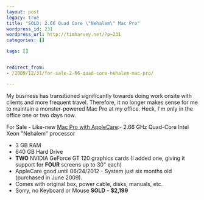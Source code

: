 ```yaml
---
layout: post
legacy: true
title: "SOLD: 2.66 Quad Core \"Nehalem\" Mac Pro"
wordpress_id: 231
wordpress_url: http://timharvey.net/?p=231
categories: []

tags: []


redirect_from:
- /2009/12/31/for-sale-2-66-quad-core-nehalem-mac-pro/

---
```

My business has transitioned significantly towards doing work onsite with clients and more frequent travel. Therefore, it no longer makes sense for me to maintain a monster-powered Mac Pro at my office. Heck, I'm only in the office one or two days now.

For Sale - Like-new [Mac Pro with AppleCare](http://www.amazon.com/gp/product/B000R84UQ0/ref=ox_ya_oh_product):- 2.66 GHz Quad-Core Intel Xeon "Nehalem" processor
- 3 GB RAM
- 640 GB Hard Drive
- **TWO** NVIDIA GeForce GT 120 graphics cards (I added one, giving it support for **FOUR** screens up to 30" each)
- AppleCare good until 06/24/2012
        - System just six months old (purchased in June 2009).
- Comes with original box, power cable, disks, manuals, etc.
- Sorry, no Keyboard or Mouse
**SOLD** - **$2,199**
